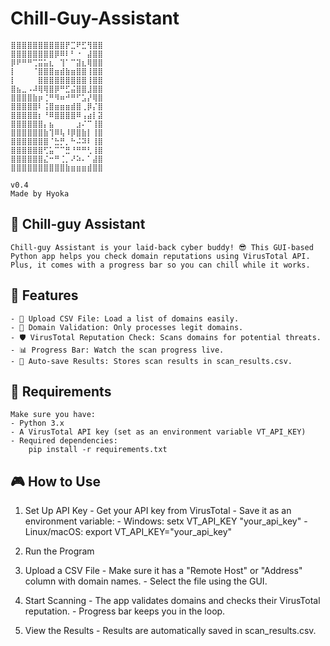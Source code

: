 # Chill-Guy-Assistant

    ⣿⣿⣿⣿⣿⣿⣿⣿⣿⣿⡟⣉⠟⣋⢻⣿⣿
    ⣿⣿⣿⣿⣿⣿⣿⣿⡿⠿⠇⠃⠐⠀⣼⣿⣿
    ⡿⠟⠛⠛⢉⣭⣥⣆⠀⢹⠁⠉⣽⣆⢿⣿⣿
    ⡇⠀⠀⠀⠈⣿⣿⣿⣶⣾⣷⣶⣿⣿⢸⣿⣿
    ⡇⠀⠀⠀⠀⣿⣿⣿⣿⣿⣿⣿⣿⣿⢸⣿⣿
    ⣿⣦⣀⠠⠼⢿⢿⣿⡿⠛⣋⣬⣿⣿⣸⣿⣿
    ⣿⣿⣿⣿⣷⡶⢈⠛⠻⠶⠚⠛⠋⣡⡜⢿⣿
    ⣿⣿⣿⣿⣿⠇⢨⣿⣶⣶⣶⣾⣿⢀⡿⡌⣿
    ⣿⣿⣿⣿⣿⡆⠘⠿⣿⣿⣿⣿⠿⢠⣴⡇⣽
    ⣿⣿⣿⣿⣿⣿⡄⣦⠀⠀⠀⠀⣰⠌⠉⢸⣿
    ⣿⣿⣿⣿⣿⣿⣷⢹⠿⢧⠸⡿⣿⣷⡇⢸⣿
    ⣿⣿⣿⣿⣿⣿⣿⠈⣓⡛⡀⠓⠬⠽⠇⢸⣿
    ⣿⣿⣿⣿⣿⣿⢋⣥⠉⠉⣛⠘⠛⠛⢃⢸⣿
    ⣿⣿⣿⣿⣿⣿⣌⠒⠛⢈⡀⠜⠵⠄⠁⣼⣿
    ⣿⣿⣿⣿⣿⣿⣿⣿⣿⣿⣷⣶⣶⣶⣾⣿⣿

    v0.4
    Made by Hyoka 

## 🌊 Chill-guy Assistant
    
    Chill-guy Assistant is your laid-back cyber buddy! 😎 This GUI-based Python app helps you check domain reputations using VirusTotal API. Plus, it comes with a progress bar so you can chill while it works.
    
## 🚀 Features
    
    - 📂 Upload CSV File: Load a list of domains easily.
    - 🔎 Domain Validation: Only processes legit domains.
    - 🛡️ VirusTotal Reputation Check: Scans domains for potential threats.
    - 📊 Progress Bar: Watch the scan progress live.
    - 💾 Auto-save Results: Stores scan results in scan_results.csv.

## 🔧 Requirements
    Make sure you have:
    - Python 3.x
    - A VirusTotal API key (set as an environment variable VT_API_KEY)
    - Required dependencies:
        pip install -r requirements.txt

## 🎮 How to Use
    
1. Set Up API Key
        - Get your API key from VirusTotal
        - Save it as an environment variable:
            - Windows: setx VT_API_KEY "your_api_key"
            - Linux/macOS: export VT_API_KEY="your_api_key"
            
2. Run the Program
3. Upload a CSV File
        - Make sure it has a "Remote Host" or "Address" column with domain names.
        - Select the file using the GUI.
4. Start Scanning
        - The app validates domains and checks their VirusTotal reputation.
        - Progress bar keeps you in the loop.
5. View the Results
        - Results are automatically saved in scan_results.csv.
